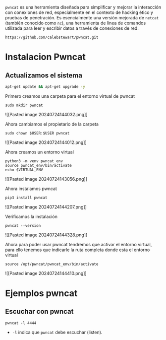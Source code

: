 `pwncat` es una herramienta diseñada para simplificar y mejorar la interacción con conexiones de red, especialmente en el contexto de hacking ético y pruebas de penetración. Es esencialmente una versión mejorada de `netcat` (también conocido como `nc`), una herramienta de línea de comandos utilizada para leer y escribir datos a través de conexiones de red.
```
https://github.com/calebstewart/pwncat.git
```

# Instalacion Pwncat
## **Actualizamos el sistema**
```Bash
apt-get update && apt-get upgrade -y
```


Primero creamos una carpeta para el entorno virtual de pwncat
```
sudo mkdir pwncat
```
![[Pasted image 20240724144032.png]]

Ahora cambiamos el propietario de la carpeta
```
sudo chown $USER:$USER pwncat
```
![[Pasted image 20240724144012.png]]

Ahora creamos un entorno virtual
```
python3 -m venv pwncat_env
source pwncat_env/bin/activate
echo $VIRTUAL_ENV
```
![[Pasted image 20240724143056.png]]

Ahora instalamos pwncat
```
pip3 install pwncat
```
![[Pasted image 20240724144207.png]]

Verificamos la instalación
```
pwncat --version
```
![[Pasted image 20240724144328.png]]

Ahora para poder usar pwncat tendremos que activar el entorno virtual, para ello tenemos que indicarle la ruta completa donde esta el entorno virtual
```
source /opt/pwncat/pwncat_env/bin/activate
```
![[Pasted image 20240724144410.png]]

# Ejemplos pwncat
## **Escuchar con pwncat**
```
pwncat -l 4444
```
- `-l` indica que `pwncat` debe escuchar (listen).




